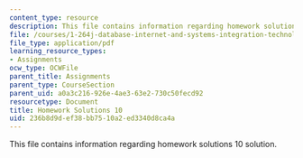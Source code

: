 ```yaml
---
content_type: resource
description: This file contains information regarding homework solutions 10 solution.
file: /courses/1-264j-database-internet-and-systems-integration-technologies-fall-2013/236b8d9def38bb7510a2ed3340d8ca4a_MIT1_264JF13_HW10_sol.pdf
file_type: application/pdf
learning_resource_types:
- Assignments
ocw_type: OCWFile
parent_title: Assignments
parent_type: CourseSection
parent_uid: a0a3c216-926e-4ae3-63e2-730c50fecd92
resourcetype: Document
title: Homework Solutions 10
uid: 236b8d9d-ef38-bb75-10a2-ed3340d8ca4a
---
```

This file contains information regarding homework solutions 10 solution.